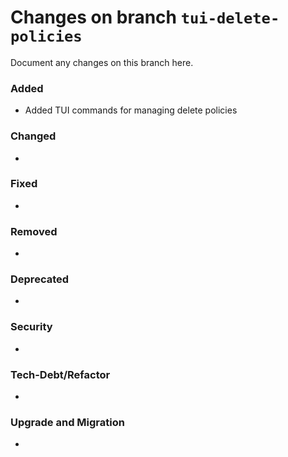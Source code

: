 # Changes on branch `tui-delete-policies`
Document any changes on this branch here.
### Added
- Added TUI commands for managing delete policies 

### Changed
- 

### Fixed
- 

### Removed
- 

### Deprecated
- 

### Security
- 

### Tech-Debt/Refactor
- 

### Upgrade and Migration
- 
